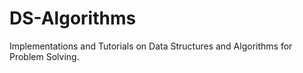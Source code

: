 # DS-Algorithms
Implementations and Tutorials on Data Structures and Algorithms for Problem Solving.
